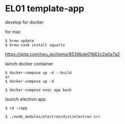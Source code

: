 # EL01 template-app

develop for docker 

for mac

```
$ brew update
$ brew cask install xquartz
```

https://qiita.com/twu_go/items/8539bde01662c2a0a7a2


lainch docker container
```
$ docker-compose up -d --build
or
$ docker-compose up -d

$ docker-compose exec app bash
```

launch electron app
```
$ cd ~/app

$ ./node_modules/electron/dist/electron src
```